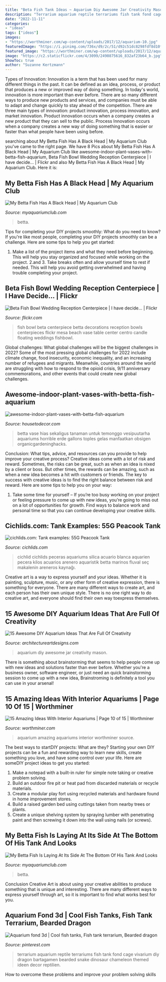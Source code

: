 ```yaml
---
title: "Beta Fish Tank Ideas ~ Aquarium Diy Awesome Jar Creativity Mason"
description: "Terrarium aquarium reptile terrariums fish tank fond cage vivarium diy dragon bartagamen bearded snake dinosaur chameleon themed ideen decor reptilien"
date: "2022-11-11"
categories:
- "ideas"
tags: ["ideas"]
images:
- "https://worthminer.com/wp-content/uploads/2017/12/aquarium-10.jpg"
featuredImage: "https://i.pinimg.com/736x/d9/2c/51/d92c51dc8298fdf8d10fc36c6b21042a.jpg"
featured_image: "https://worthminer.com/wp-content/uploads/2017/12/aquarium-10.jpg"
image: "https://c2.staticflickr.com/4/3099/2490875616_832af23b64_b.jpg"
ShowToc: true
author: "Suzanne Kertzmann"
---
```



Types of Innovation:
Innovation is a term that has been used for many different things in the past. It can be defined as an idea, process, or product that produces a new or improved way of doing something. In today's world, innovation is more important than ever before. There are so many different ways to produce new products and services, and companies must be able to adapt and change quickly to stay ahead of the competition. 
There are three main types of innovation: product innovation, process innovation, and market innovation. Product innovation occurs when a company creates a new product that they can sell to the public. Process Innovation occurs when a company creates a new way of doing something that is easier or faster than what people have been using before.

	

		
searching about My Betta Fish Has A Black Head | My Aquarium Club you've came to the right page. We have 8 Pics about My Betta Fish Has A Black Head | My Aquarium Club like awesome-indoor-plant-vases-with-betta-fish-aquarium, Beta Fish Bowl Wedding Reception Centerpiece | I have decide… | Flickr and also My Betta Fish Has A Black Head | My Aquarium Club. Here it is:
		
    
## My Betta Fish Has A Black Head | My Aquarium Club

<img loading=lazy src="https://dlgdxii3fgupk.cloudfront.net/myaquariumclub.com/images/fbfiles/images/828w/5BEC00EC-C0F0-4038-BE75-5E996D55487F-g9vdgmp7fm_v_1520586749.jpeg" onerror="this.onerror=null;this.src='https://tse4.mm.bing.net/th?id=OIP.BGyv2O_499Ys_TE8mLJKigHaGc&amp;pid=15.1';" alt="My Betta Fish Has A Black Head | My Aquarium Club">

_Source: myaquariumclub.com_

>betta. 

	

Tips for completing your DIY projects smoothly: What do you need to know?
If you're like most people, completing your DIY projects smoothly can be a challenge. Here are some tips to help you get started: 
1. Make a list of the project items and what they need before beginning. This will help you stay organized and focused while working on the project. 
2.аnd 3. Take breaks often and allow yourself time to rest if needed. This will help you avoid getting overwhelmed and having trouble completing your project.

    
## Beta Fish Bowl Wedding Reception Centerpiece | I Have Decide… | Flickr

<img loading=lazy src="https://c2.staticflickr.com/4/3099/2490875616_832af23b64_b.jpg" onerror="this.onerror=null;this.src='https://tse1.mm.bing.net/th?id=OIP.xkl9x_EdpgJRHfYuwIRYzAHaK1&amp;pid=15.1';" alt="Beta Fish Bowl Wedding Reception Centerpiece | I have decide… | Flickr">

_Source: flickr.com_

>fish bowl beta centerpiece betta decorations reception bowls centerpieces flickr mesa beach vase table center centro candle floating weddings fishbowl. 

	

Global challenges: What global challenges will be the biggest challenges in 2022?
Some of the most pressing global challenges for 2022 include climate change, food insecurity, economic inequality, and an increasing number of refugees and migrants. Meanwhile, countries around the world are struggling with how to respond to the opioid crisis, 9/11 anniversary commemorations, and other events that could create new global challenges.

    
## Awesome-indoor-plant-vases-with-betta-fish-aquarium

<img loading=lazy src="https://housetodecor.com/wp-content/uploads/2021/01/awesome-indoor-plant-vases-with-betta-fish-aquarium.jpg" onerror="this.onerror=null;this.src='https://tse1.mm.bing.net/th?id=OIP.sk1nGtP52cqonuTzo0fD0AHaNK&amp;pid=15.1';" alt="awesome-indoor-plant-vases-with-betta-fish-aquarium">

_Source: housetodecor.com_

>betta vase hias sekaligus tanaman untuk temonggo vesipuutarha aquariums horrible erde gallons toples gelas manfaatkan obsigen organicgardeninghacks. 

	

Conclusion: What tips, advice, and resources can you provide to help improve your creative process?
Creative ideas come with a lot of risk and reward. Sometimes, the risks can be great, such as when an idea is nixed by a client or boss. But other times, the rewards can be amazing, such as when a new idea becomes a hit with customers or friends. The key to success with creative ideas is to find the right balance between risk and reward. Here are some tips to help you on your way: 
1. Take some time for yourself – If you’re too busy working on your project or feeling pressure to come up with new ideas, you’re going to miss out on a lot of opportunities for growth. Find ways to balance work and personal time so that you can continue developing your creative skills. 


    
## Cichlids.com: Tank Examples: 55G Peacook Tank

<img loading=lazy src="https://www.cichlids.com/uploads/tx_usercichlids/user_pics/14605/image__441516188f.jpg" onerror="this.onerror=null;this.src='https://tse2.mm.bing.net/th?id=OIP.e0flJiJD5dsYJLtdhTro7AHaFj&amp;pid=15.1';" alt="cichlids.com: Tank examples: 55G Peacook Tank">

_Source: cichlids.com_

>cichlid cichlids peceras aquariums silica acuario blanca aquarien pecera kilos acuarios arenero aquaristik betta marinos fluval seç makalenin areneros kaynağı. 

	

Creative art is a way to express yourself and your ideas. Whether it is painting, sculpture, music, or any other form of creative expression, there is something for everyone. There are many different ways to create art, and each person has their own unique style. There is no one right way to do creative art, and everyone should find their own way toexpress themselves.

    
## 15 Awesome DIY Aquarium Ideas That Are Full Of Creativity

<img loading=lazy src="https://www.architectureartdesigns.com/wp-content/uploads/2017/12/15-Awesome-DIY-Aquarium-Ideas-That-Are-Full-Of-Creativity-7.jpg" onerror="this.onerror=null;this.src='https://tse1.mm.bing.net/th?id=OIP.ykV0ySeDMjQL44SOn-uCXwHaKk&amp;pid=15.1';" alt="15 Awesome DIY Aquarium Ideas That Are Full Of Creativity">

_Source: architectureartdesigns.com_

>aquarium diy awesome jar creativity mason. 

	

There is something about brainstorming that seems to help people come up with new ideas and solutions faster than ever before. Whether you're a business owner, software engineer, or just need an quick brainstorming session to come up with a new idea, Brainstroming is definitely a tool you can use in your arsenal!

    
## 15 Amazing Ideas With Interior Aquariums | Page 10 Of 15 | Worthminer

<img loading=lazy src="https://worthminer.com/wp-content/uploads/2017/12/aquarium-10.jpg" onerror="this.onerror=null;this.src='https://tse1.mm.bing.net/th?id=OIP.siLimFr_VfT91IIY31TFaAHaLH&amp;pid=15.1';" alt="15 Amazing Ideas With Interior Aquariums | Page 10 of 15 | Worthminer">

_Source: worthminer.com_

>aquarium amazing aquariums interior worthminer source. 

	

The best ways to startDIY projects: What are they?
Starting your own DIY projects can be a fun and rewarding way to learn new skills, create something you love, and have some control over your life. Here are someDIY project ideas to get you started: 
1. Make a notepad with a built-in ruler for simple note taking or creative problem solving.
2. Build an outdoor fire pit or heat pad from discarded materials or recycle materials. 
3. Create a modular play fort using recycled materials and hardware found in home improvement stores. 
4. Build a raised garden bed using cuttings taken from nearby trees or plants. 
5. Create a unique shelving system by spraying lumber with penetrating paint and then screwing it down into the wall using nails (or screws).

    
## My Betta Fish Is Laying At Its Side At The Bottom Of His Tank And Looks

<img loading=lazy src="https://dlgdxii3fgupk.cloudfront.net/myaquariumclub.com/images/fbfiles/images/B648E564-C78B-4D0E-86EB-B003AF19DDB9-x7pxdav21v_v_1566971572.jpeg" onerror="this.onerror=null;this.src='https://tse2.mm.bing.net/th?id=OIP.XWTu5LWavMjsA0b_WAZi0AHaJ4&amp;pid=15.1';" alt="My Betta Fish Is Laying At Its Side At The Bottom Of His Tank And Looks">

_Source: myaquariumclub.com_

>betta. 

	

Conclusion
Creative Art is about using your creative abilities to produce something that is unique and interesting. There are many different ways to express yourself through art, so it is important to find what works best for you.

    
## Aquarium Fond 3d | Cool Fish Tanks, Fish Tank Terrarium, Bearded Dragon

<img loading=lazy src="https://i.pinimg.com/736x/d9/2c/51/d92c51dc8298fdf8d10fc36c6b21042a.jpg" onerror="this.onerror=null;this.src='https://tse3.mm.bing.net/th?id=OIP.x4CjV1DUaAcapf332ecDDgHaJ3&amp;pid=15.1';" alt="Aquarium fond 3d | Cool fish tanks, Fish tank terrarium, Bearded dragon">

_Source: pinterest.com_

>terrarium aquarium reptile terrariums fish tank fond cage vivarium diy dragon bartagamen bearded snake dinosaur chameleon themed ideen decor reptilien. 

	

How to overcome these problems and improve your problem solving skills
 

